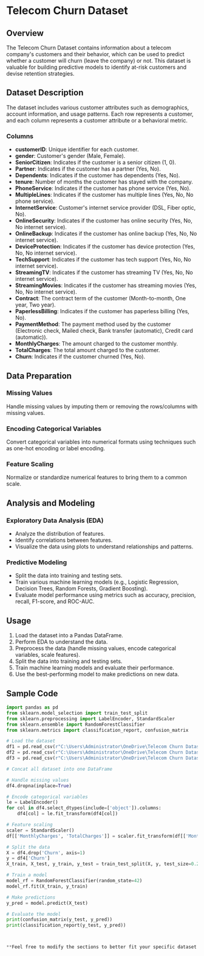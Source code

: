 # Telecom Churn Dataset

## Overview
The Telecom Churn Dataset contains information about a telecom company's customers and their behavior, which can be used to predict whether a customer will churn (leave the company) or not. This dataset is valuable for building predictive models to identify at-risk customers and devise retention strategies.

## Dataset Description
The dataset includes various customer attributes such as demographics, account information, and usage patterns. Each row represents a customer, and each column represents a customer attribute or a behavioral metric.

### Columns
- **customerID**: Unique identifier for each customer.
- **gender**: Customer's gender (Male, Female).
- **SeniorCitizen**: Indicates if the customer is a senior citizen (1, 0).
- **Partner**: Indicates if the customer has a partner (Yes, No).
- **Dependents**: Indicates if the customer has dependents (Yes, No).
- **tenure**: Number of months the customer has stayed with the company.
- **PhoneService**: Indicates if the customer has phone service (Yes, No).
- **MultipleLines**: Indicates if the customer has multiple lines (Yes, No, No phone service).
- **InternetService**: Customer's internet service provider (DSL, Fiber optic, No).
- **OnlineSecurity**: Indicates if the customer has online security (Yes, No, No internet service).
- **OnlineBackup**: Indicates if the customer has online backup (Yes, No, No internet service).
- **DeviceProtection**: Indicates if the customer has device protection (Yes, No, No internet service).
- **TechSupport**: Indicates if the customer has tech support (Yes, No, No internet service).
- **StreamingTV**: Indicates if the customer has streaming TV (Yes, No, No internet service).
- **StreamingMovies**: Indicates if the customer has streaming movies (Yes, No, No internet service).
- **Contract**: The contract term of the customer (Month-to-month, One year, Two year).
- **PaperlessBilling**: Indicates if the customer has paperless billing (Yes, No).
- **PaymentMethod**: The payment method used by the customer (Electronic check, Mailed check, Bank transfer (automatic), Credit card (automatic)).
- **MonthlyCharges**: The amount charged to the customer monthly.
- **TotalCharges**: The total amount charged to the customer.
- **Churn**: Indicates if the customer churned (Yes, No).

## Data Preparation
### Missing Values
Handle missing values by imputing them or removing the rows/columns with missing values.

### Encoding Categorical Variables
Convert categorical variables into numerical formats using techniques such as one-hot encoding or label encoding.

### Feature Scaling
Normalize or standardize numerical features to bring them to a common scale.

## Analysis and Modeling
### Exploratory Data Analysis (EDA)
- Analyze the distribution of features.
- Identify correlations between features.
- Visualize the data using plots to understand relationships and patterns.

### Predictive Modeling
- Split the data into training and testing sets.
- Train various machine learning models (e.g., Logistic Regression, Decision Trees, Random Forests, Gradient Boosting).
- Evaluate model performance using metrics such as accuracy, precision, recall, F1-score, and ROC-AUC.

## Usage
1. Load the dataset into a Pandas DataFrame.
2. Perform EDA to understand the data.
3. Preprocess the data (handle missing values, encode categorical variables, scale features).
4. Split the data into training and testing sets.
5. Train machine learning models and evaluate their performance.
6. Use the best-performing model to make predictions on new data.

## Sample Code
```python
import pandas as pd
from sklearn.model_selection import train_test_split
from sklearn.preprocessing import LabelEncoder, StandardScaler
from sklearn.ensemble import RandomForestClassifier
from sklearn.metrics import classification_report, confusion_matrix

# Load the dataset
df1 = pd.read_csv(r"C:\Users\Administrator\OneDrive\Telecom Churn Dataset\churn_data.csv")
df2 = pd.read_csv(r"C:\Users\Administrator\OneDrive\Telecom Churn Dataset\customer_data.csv")
df3 = pd.read_csv(r"C:\Users\Administrator\OneDrive\Telecom Churn Dataset\internet_data.csv")

# Concat all dataset into one DataFrame

# Handle missing values
df4.dropna(inplace=True)

# Encode categorical variables
le = LabelEncoder()
for col in df4.select_dtypes(include=['object']).columns:
    df4[col] = le.fit_transform(df4[col])

# Feature scaling
scaler = StandardScaler()
df[['MonthlyCharges', 'TotalCharges']] = scaler.fit_transform(df[['MonthlyCharges', 'TotalCharges']])

# Split the data
X = df4.drop('Churn', axis=1)
y = df4['Churn']
X_train, X_test, y_train, y_test = train_test_split(X, y, test_size=0.2, random_state=42)

# Train a model
model_rf = RandomForestClassifier(random_state=42)
model_rf.fit(X_train, y_train)

# Make predictions
y_pred = model.predict(X_test)

# Evaluate the model
print(confusion_matrix(y_test, y_pred))
print(classification_report(y_test, y_pred))



**Feel free to modify the sections to better fit your specific dataset and use case. This README provides a comprehensive overview, including dataset description, preparation steps, analysis and modeling suggestions, usage instructions, and sample code.**

